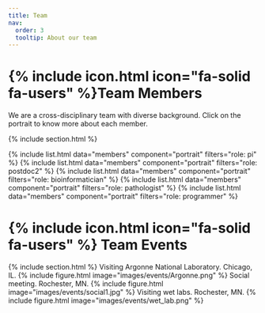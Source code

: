 ```yaml
---
title: Team
nav:
  order: 3
  tooltip: About our team
---
```


# {% include icon.html icon="fa-solid fa-users" %}Team Members

We are a cross-disciplinary team with diverse background. Click on the portrait to know more about each member. 

{% include section.html %}

{% include list.html data="members" component="portrait" filters="role: pi" %}
{% include list.html data="members" component="portrait" filters="role: postdoc2" %}
{% include list.html data="members" component="portrait" filters="role: bioinformatician" %}
{% include list.html data="members" component="portrait" filters="role: pathologist" %}
{% include list.html data="members" component="portrait" filters="role: programmer" %}

# {% include icon.html icon="fa-solid fa-users" %} Team Events
{% include section.html %}
Visiting Argonne National Laboratory. Chicago, IL.
{% include figure.html image="images/events/Argonne.png" %}
Social meeting. Rochester, MN.
{% include figure.html image="images/events/social1.jpg" %}
Visiting wet labs. Rochester, MN.
{% include figure.html image="images/events/wet_lab.png" %}

